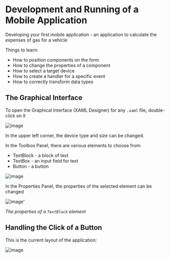 
# Development and Running of a Mobile Application

Developing your first mobile application - an application to calculate the expenses of gas for a vehicle

Things to learn:

- How to position components on the form
- How to change the properties of a component
- How to select a target device
- How to create a handler for a specific event
- How to correctly transform data types

## The Graphical Interface

To open the Graphical Interface (XAML Designer) for any  `.xaml` file, double-click on it

![image](https://github.com/user-attachments/assets/2715c55c-b85e-4212-ae06-0d8025d25c27)

In the upper left corner, the device type and size can be changed.

In the Toolbox Panel, there are various elements to choose from:

- TextBlock - a block of text
- TextBox - an input field for text
- Button - a button

![image](https://github.com/user-attachments/assets/36c2d863-13a7-4ab9-a827-5046a2a21db4)

In the Properties Panel, the properties of the selected element can be changed

![image](https://github.com/user-attachments/assets/08be292a-d29f-4601-b33c-7cad31a58bb3)'

*The properties of a `TextBlock` element*

## Handling the Click of a Button

This is the current layout of the application:

![image](https://github.com/user-attachments/assets/8c6ecec0-970c-49dd-bfd7-d3a302c90b11)










